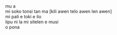 mu a  
mi soko tonsi tan ma [kili awen telo awen len awen]  
mi pali e toki e ilo  
lipu ni la mi sitelen e musi  
o pona
